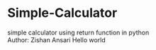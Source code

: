 # Simple-Calculator
simple calculator using return function in python
<br>
Author: Zishan Ansari
Hello world
